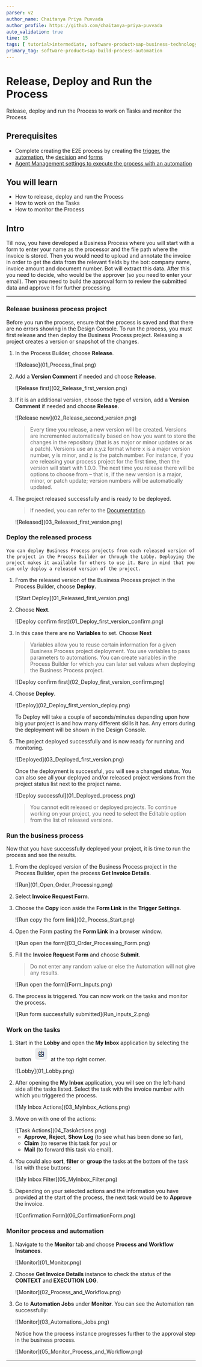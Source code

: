 ```yaml
---
parser: v2
author_name: Chaitanya Priya Puvvada
author_profile: https://github.com/chaitanya-priya-puvvada
auto_validation: true
time: 15
tags: [ tutorial>intermediate, software-product>sap-business-technology-platform, software-product>document-information-extraction, topic>artificial-intelligence, tutorial>free-tier]
primary_tag: software-product>sap-build-process-automation
---
```


# Release, Deploy and Run the Process
<!-- description --> Release, deploy and run the Process to work on Tasks and monitor the Process

## Prerequisites
-  Complete creating the E2E process by creating  the [trigger](spa-dox-create-process), the [automation](spa-dox-create-automation), the [decision](spa-dox-create-decision) and [forms](spa-dox-forms)
- [Agent Management settings to execute the process with an automation](spa-run-agent-settings)


## You will learn
  - How to release, deploy and run the Process
  - How to work on the Tasks
  - How to monitor the Process

## Intro
  Till now, you have developed a Business Process where you will start with a form to enter your name as the processor and the file path where the invoice is stored. Then you would need to upload and annotate the invoice in order to get the data from the relevant fields by the bot: company name, invoice amount and document number. Bot will extract this data. After this you need to decide, who would be the approver (so you need to enter your email). Then you need to build the approval form to review the submitted data and approve it for further processing.

---

### Release business process project

   Before you run the process, ensure that the process is saved and that there are no errors showing in the Design Console.
   To run the process, you must first release and then deploy the Business Process project. Releasing a project creates a version or snapshot of the changes.

1. In the Process Builder, choose **Release**.

    <!-- border -->![Release](01_Process_final.png)

2. Add a **Version Comment** if needed and choose **Release**.

    <!-- border -->![Release first](02_Release_first_version.png)

3. If it is an additional version, choose the type of version, add a **Version Comment** if needed and choose **Release**.

    <!-- border -->![Release new](02_Release_second_version.png)

    > Every time you release, a new version will be created. Versions are incremented automatically based on how you want to store the changes in the repository (that is as major or minor updates or as a patch). Versions use an x.y.z format where x is a major version number, y is minor, and z is the patch number. For instance, if you are releasing your process project for the first time, then the version will start with 1.0.0. The next time you release there will be options to choose from – that is, if the new version is a major, minor, or patch update; version numbers will be automatically updated.

4. The project released successfully and is ready to be deployed.

    > If needed, you can refer to the [Documentation](https://help.sap.com/docs/PROCESS_AUTOMATION/a331c4ef0a9d48a89c779fd449c022e7/bcb638ecb98d4e1db8267ecccd8ffdf3.html?version=Cloud).

    <!-- border -->![Released](03_Released_first_version.png)


### Deploy the released process


    You can deploy Business Process projects from each released version of the project in the Process Builder or through the Lobby. Deploying the project makes it available for others to use it. Bare in mind that you can only deploy a released version of the project.

1. From the released version of the Business Process project in the Process Builder, choose **Deploy**.

    <!-- border -->![Start Deploy](01_Released_first_version.png)

2. Choose **Next**.

    <!-- border -->![Deploy confirm  first](01_Deploy_first_version_confirm.png)

3. In this case there are no **Variables** to set. Choose **Next**

    > Variables allow you to reuse certain information for a given Business Process project deployment. You use variables to pass parameters to automations. You can create variables in the Process Builder for which you can later set values when deploying the Business Process project.

    <!-- border -->![Deploy confirm  first](02_Deploy_first_version_confirm.png)

4. Choose **Deploy**.

    <!-- border -->![Deploy](02_Deploy_first_version_deploy.png)

    To Deploy will take a couple of seconds/minutes depending upon how big your project is and how many different skills it has. Any errors during the deployment will be shown in the Design Console.

5. The project deployed successfully and is now ready for running and monitoring.

    <!-- border -->![Deployed](03_Deployed_first_version.png)

    Once the deployment is successful, you will see a changed status. You can also see all your deployed and/or released project versions from the project status list next to the project name.

    <!-- border -->![Deploy successful](01_Deployed_process.png)

    > You cannot edit released or deployed projects. To continue working on your project, you need to select the Editable option from the list of released versions.


### Run the business process


   Now that you have successfully deployed your project, it is time to run the process and see the results.

1. From the deployed version of the Business Process project in the Process Builder, open the process **Get Invoice Details**.

    <!-- border -->![Run](01_Open_Order_Processing.png)

2. Select **Invoice Request Form**.

3. Choose the **Copy** icon aside the **Form Link** in the **Trigger Settings**.

    <!-- border -->![Run copy the form link](02_Process_Start.png)

3. Open the Form pasting the **Form Link** in a browser window.

    <!-- border -->![Run open the form](03_Order_Processing_Form.png)

4. Fill the **Invoice Request Form** and choose **Submit**.

    > Do not enter any random value or else the Automation will not give any results.

    <!-- border -->![Run open the form](Form_Inputs.png)

5. The process is triggered. You can now work on the tasks and monitor the process.

    <!-- border -->![Run form successfully submitted](Run_inputs_2.png)


### Work on the tasks

1. Start in the **Lobby** and open the **My Inbox** application by selecting the button ![Inbox Icon](02_Inbox_Icon.png) at the top right corner.

    <!-- border -->![Lobby](01_Lobby.png)

2. After opening the **My Inbox** application, you will see on the left-hand side all the tasks listed. Select the task with the invoice number with which you triggered the process.

    <!-- border -->![My Inbox Actions](03_MyInbox_Actions.png)

3. Move on with one of the actions:

    <!-- border -->![Task Actions](04_TaskActions.png)

      - **Approve**, **Reject**, **Show Log** (to see what has been done so far),
      - **Claim** (to reserve this task for you) or
      - **Mail** (to forward this task via email).

4. You could also **sort**, **filter** or **group** the tasks at the bottom of the task list with these buttons:

    <!-- border -->![My Inbox Filter](05_MyInbox_Filter.png)

5. Depending on your selected actions and the information you have provided at the start of the process, the next task would be to **Approve** the invoice.

    <!-- border -->![Confirmation Form](06_ConfirmationForm.png)


### Monitor process and automation


1. Navigate to the **Monitor** tab and choose **Process and Workflow Instances**.

    <!-- border -->![Monitor](01_Monitor.png)

2. Choose **Get Invoice Details** instance to check the status of the **CONTEXT** and **EXECUTION LOG**.

    <!-- border -->![Monitor](02_Process_and_Workflow.png)

3. Go to **Automation Jobs** under **Monitor**.
   You can see the Automation ran successfully:

    <!-- border -->![Monitor](03_Automations_Jobs.png)

    Notice how the process instance progresses further to the approval step in the business process.

    <!-- border -->![Monitor](05_Monitor_Process_and_Workflow.png)


---
